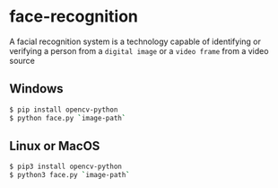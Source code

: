 # face-recognition
A facial recognition system is a technology capable of identifying or verifying a person from a `digital image` or a `video frame` from a video source

Windows
----
```sh
$ pip install opencv-python
$ python face.py `image-path`
```

Linux or MacOS
-----

```sh
$ pip3 install opencv-python
$ python3 face.py `image-path`
```
